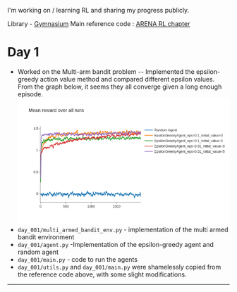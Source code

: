 I'm working on / learning RL and sharing my progress publicly. 

Library - [Gymnasium](https://gymnasium.farama.org/)
Main reference code : [ARENA RL chapter](https://github.com/callummcdougall/ARENA_3.0/tree/main/chapter2_rl)

# Day 1
- Worked on the Multi-arm bandit problem
-- Implemented the epsilon-greedy action value method and compared different epsilon values. From the graph below, it seems they all converge given a long enough episode.
![reward averaging results](/day_001/artefacts/average_rewards.png)
- `day_001/multi_armed_bandit_env.py` - implementation of the multi armed bandit environment
- `day_001/agent.py` -Implementation of the epsilon-greedy agent and random agent
- `day_001/main.py` - code to run the agents
- `day_001/utils.py` and `day_001/main.py` were shamelessly copied from the reference code above, with some slight modifications.

---
